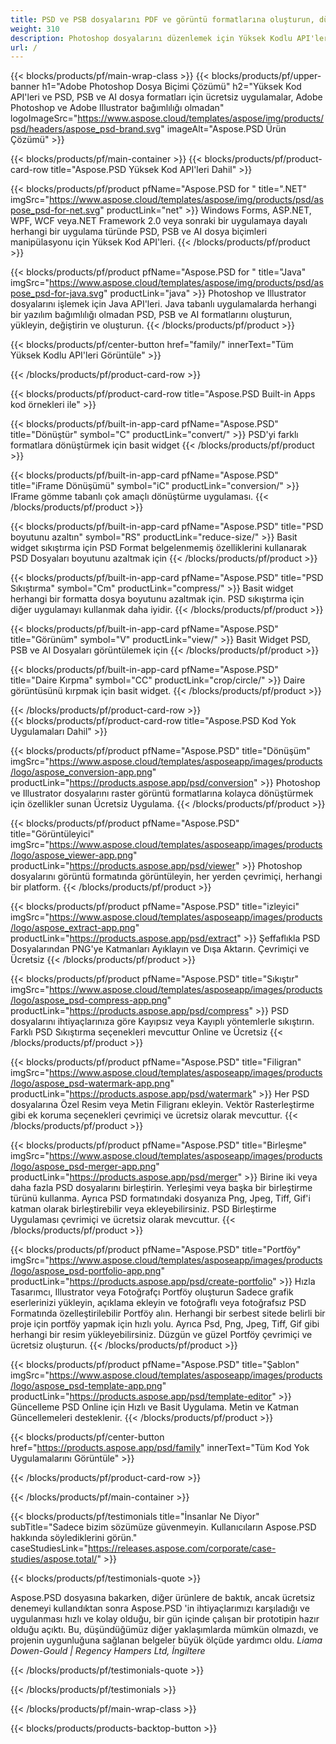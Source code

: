 ```yaml
---
title: PSD ve PSB dosyalarını PDF ve görüntü formatlarına oluşturun, düzenleyin veya dönüştürün
weight: 310
description: Photoshop dosyalarını düzenlemek için Yüksek Kodlu API'ler ve Ücretsiz Uygulamalar. Katman özelliklerini güncelleyebilme, filigran ekleme ölçek döndürme Flip Crop Dithering Raster Dönüşüm.
url: /
---
```


{{< blocks/products/pf/main-wrap-class >}}
{{< blocks/products/pf/upper-banner h1="Adobe Photoshop Dosya Biçimi Çözümü" h2="Yüksek Kod API'leri ve PSD, PSB ve AI dosya formatları için ücretsiz uygulamalar, Adobe Photoshop ve Adobe Illustrator bağımlılığı olmadan" logoImageSrc="https://www.aspose.cloud/templates/aspose/img/products/psd/headers/aspose_psd-brand.svg" imageAlt="Aspose.PSD Ürün Çözümü" >}}

{{< blocks/products/pf/main-container >}}
{{< blocks/products/pf/product-card-row title="Aspose.PSD Yüksek Kod API'leri Dahil" >}}

{{< blocks/products/pf/product pfName="Aspose.PSD for " title=".NET" imgSrc="https://www.aspose.cloud/templates/aspose/img/products/psd/aspose_psd-for-net.svg" productLink="net" >}}
Windows Forms, ASP.NET, WPF, WCF veya.NET Framework 2.0 veya sonraki bir uygulamaya dayalı herhangi bir uygulama türünde PSD, PSB ve AI dosya biçimleri manipülasyonu için Yüksek Kod API'leri.
{{< /blocks/products/pf/product >}}

{{< blocks/products/pf/product pfName="Aspose.PSD for " title="Java" imgSrc="https://www.aspose.cloud/templates/aspose/img/products/psd/aspose_psd-for-java.svg" productLink="java" >}}
Photoshop ve Illustrator dosyalarını işlemek için Java API'leri. Java tabanlı uygulamalarda herhangi bir yazılım bağımlılığı olmadan PSD, PSB ve AI formatlarını oluşturun, yükleyin, değiştirin ve oluşturun.
{{< /blocks/products/pf/product >}}

{{< blocks/products/pf/center-button href="family/" innerText="Tüm Yüksek Kodlu API'leri Görüntüle" >}}

{{< /blocks/products/pf/product-card-row >}}

{{< blocks/products/pf/product-card-row title="Aspose.PSD Built-in Apps kod örnekleri ile" >}}

{{< blocks/products/pf/built-in-app-card pfName="Aspose.PSD" title="Dönüştür" symbol="C" productLink="convert/" >}}
PSD'yi farklı formatlara dönüştürmek için basit widget
{{< /blocks/products/pf/product >}}

{{< blocks/products/pf/built-in-app-card pfName="Aspose.PSD" title="iFrame Dönüşümü" symbol="iC" productLink="conversion/" >}}
IFrame gömme tabanlı çok amaçlı dönüştürme uygulaması.
{{< /blocks/products/pf/product >}}

{{< blocks/products/pf/built-in-app-card pfName="Aspose.PSD" title="PSD boyutunu azaltın" symbol="RS" productLink="reduce-size/" >}}
Basit widget sıkıştırma için PSD Format belgelenmemiş özelliklerini kullanarak PSD Dosyaları boyutunu azaltmak için
{{< /blocks/products/pf/product >}}

{{< blocks/products/pf/built-in-app-card pfName="Aspose.PSD" title="PSD Sıkıştırma" symbol="Cm" productLink="compress/" >}}
Basit widget herhangi bir formatta dosya boyutunu azaltmak için. PSD sıkıştırma için diğer uygulamayı kullanmak daha iyidir.
{{< /blocks/products/pf/product >}}

{{< blocks/products/pf/built-in-app-card pfName="Aspose.PSD" title="Görünüm" symbol="V" productLink="view/" >}}
Basit Widget PSD, PSB ve AI Dosyaları görüntülemek için
{{< /blocks/products/pf/product >}}

{{< blocks/products/pf/built-in-app-card pfName="Aspose.PSD" title="Daire Kırpma" symbol="CC" productLink="crop/circle/" >}}
Daire görüntüsünü kırpmak için basit widget.
{{< /blocks/products/pf/product >}}
									
{{< /blocks/products/pf/product-card-row >}}										   
{{< blocks/products/pf/product-card-row title="Aspose.PSD Kod Yok Uygulamaları Dahil" >}}

{{< blocks/products/pf/product pfName="Aspose.PSD" title="Dönüşüm" imgSrc="https://www.aspose.cloud/templates/asposeapp/images/products/logo/aspose_conversion-app.png" productLink="https://products.aspose.app/psd/conversion" >}}
Photoshop ve Illustrator dosyalarını raster görüntü formatlarına kolayca dönüştürmek için özellikler sunan Ücretsiz Uygulama.
{{< /blocks/products/pf/product >}}

{{< blocks/products/pf/product pfName="Aspose.PSD" title="Görüntüleyici" imgSrc="https://www.aspose.cloud/templates/asposeapp/images/products/logo/aspose_viewer-app.png" productLink="https://products.aspose.app/psd/viewer" >}}
Photoshop dosyalarını görüntü formatında görüntüleyin, her yerden çevrimiçi, herhangi bir platform.
{{< /blocks/products/pf/product >}}

{{< blocks/products/pf/product pfName="Aspose.PSD" title="izleyici" imgSrc="https://www.aspose.cloud/templates/asposeapp/images/products/logo/aspose_extract-app.png" productLink="https://products.aspose.app/psd/extract" >}}
Şeffaflıkla PSD Dosyalarından PNG'ye Katmanları Ayıklayın ve Dışa Aktarın. Çevrimiçi ve Ücretsiz
{{< /blocks/products/pf/product >}}

{{< blocks/products/pf/product pfName="Aspose.PSD" title="Sıkıştır" imgSrc="https://www.aspose.cloud/templates/asposeapp/images/products/logo/aspose_psd-compress-app.png" productLink="https://products.aspose.app/psd/compress" >}}
PSD dosyalarını ihtiyaçlarınıza göre Kayıpsız veya Kayıplı yöntemlerle sıkıştırın. Farklı PSD Sıkıştırma seçenekleri mevcuttur Online ve Ücretsiz
{{< /blocks/products/pf/product >}}

{{< blocks/products/pf/product pfName="Aspose.PSD" title="Filigran" imgSrc="https://www.aspose.cloud/templates/asposeapp/images/products/logo/aspose_psd-watermark-app.png" productLink="https://products.aspose.app/psd/watermark" >}}
Her PSD dosyalarına Özel Resim veya Metin Filigranı ekleyin. Vektör Rasterleştirme gibi ek koruma seçenekleri çevrimiçi ve ücretsiz olarak mevcuttur.
{{< /blocks/products/pf/product >}}

{{< blocks/products/pf/product pfName="Aspose.PSD" title="Birleşme" imgSrc="https://www.aspose.cloud/templates/asposeapp/images/products/logo/aspose_psd-merger-app.png" productLink="https://products.aspose.app/psd/merger" >}}
Birine iki veya daha fazla PSD dosyalarını birleştirin. Yerleşimi veya başka bir birleştirme türünü kullanma. Ayrıca PSD formatındaki dosyanıza Png, Jpeg, Tiff, Gif'i katman olarak birleştirebilir veya ekleyebilirsiniz. PSD Birleştirme Uygulaması çevrimiçi ve ücretsiz olarak mevcuttur.
{{< /blocks/products/pf/product >}}

{{< blocks/products/pf/product pfName="Aspose.PSD" title="Portföy" imgSrc="https://www.aspose.cloud/templates/asposeapp/images/products/logo/aspose_psd-portfolio-app.png" productLink="https://products.aspose.app/psd/create-portfolio" >}}
Hızla Tasarımcı, Illustrator veya Fotoğrafçı Portföy oluşturun Sadece grafik eserlerinizi yükleyin, açıklama ekleyin ve fotoğraflı veya fotoğrafsız PSD Formatında özelleştirilebilir Portföy alın. Herhangi bir serbest sitede belirli bir proje için portföy yapmak için hızlı yolu. Ayrıca Psd, Png, Jpeg, Tiff, Gif gibi herhangi bir resim yükleyebilirsiniz. Düzgün ve güzel Portföy çevrimiçi ve ücretsiz oluşturun.
{{< /blocks/products/pf/product >}}

{{< blocks/products/pf/product pfName="Aspose.PSD" title="Şablon" imgSrc="https://www.aspose.cloud/templates/asposeapp/images/products/logo/aspose_psd-template-app.png" productLink="https://products.aspose.app/psd/template-editor" >}}
Güncelleme PSD Online için Hızlı ve Basit Uygulama. Metin ve Katman Güncellemeleri desteklenir.
{{< /blocks/products/pf/product >}}

{{< blocks/products/pf/center-button href="https://products.aspose.app/psd/family" innerText="Tüm Kod Yok Uygulamalarını Görüntüle" >}}

{{< /blocks/products/pf/product-card-row >}}

{{< /blocks/products/pf/main-container >}}

{{< blocks/products/pf/testimonials title="İnsanlar Ne Diyor" subTitle="Sadece bizim sözümüze güvenmeyin. Kullanıcıların Aspose.PSD hakkında söylediklerini görün." caseStudiesLink="https://releases.aspose.com/corporate/case-studies/aspose.total/" >}}

{{< blocks/products/pf/testimonials-quote >}}
<p class="first">
 Aspose.PSD dosyasına bakarken, diğer ürünlere de baktık, ancak ücretsiz denemeyi kullandıktan sonra Aspose.PSD 'in ihtiyaçlarımızı karşıladığı ve uygulanması hızlı ve kolay olduğu, bir gün içinde çalışan bir prototipin hazır olduğu açıktı. Bu, düşündüğümüz diğer yaklaşımlarda mümkün olmazdı, ve projenin uygunluğuna sağlanan belgeler büyük ölçüde yardımcı oldu.
 <em>
  Liama Dowen-Gould | Regency Hampers Ltd, İngiltere
 </em>
</p>

{{< /blocks/products/pf/testimonials-quote >}}

{{< /blocks/products/pf/testimonials >}}

{{< /blocks/products/pf/main-wrap-class >}}

{{< blocks/products/products-backtop-button >}}

